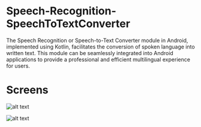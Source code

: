# Speech-Recognition-SpeechToTextConverter
The Speech Recognition or Speech-to-Text Converter module in Android, implemented using Kotlin, facilitates the conversion of spoken language into written text. 
This module can be seamlessly integrated into Android applications to provide a professional and efficient multilingual experience for users.

# Screens

![alt text](https://github.com/orbitalsonic/Speech-Recognition-SpeechToTextConverter/blob/master/Screens/Screen_English.gif?raw=true)

![alt text](https://github.com/orbitalsonic/Speech-Recognition-SpeechToTextConverter/blob/master/Screens/Screen_Arabic.gif?raw=true)
